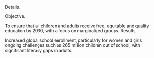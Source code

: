 Details. 


Objective.

To ensure that all children and adults receive free, equitable and quality education by 2030, with a focus on marginalized groups.
Results.

Increased global school enrollment, particularly for women and girls ongoing challenges such as 265 million children out of school, with significant literacy gaps in adults.
